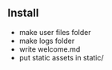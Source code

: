 ## Install
- make user files folder
- make logs folder
- write welcome.md
- put static assets in static/

